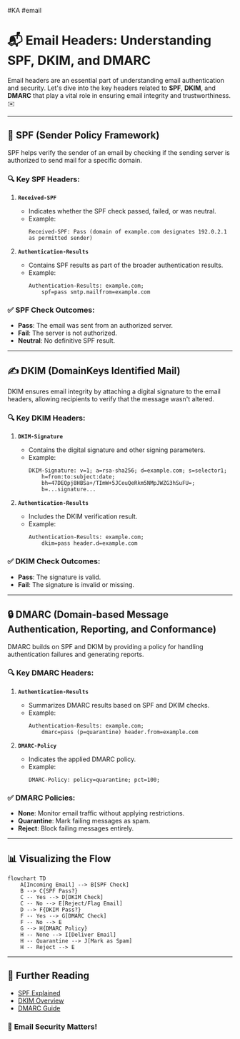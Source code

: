 #KA #email
# 📬 **Email Headers: Understanding SPF, DKIM, and DMARC**

Email headers are an essential part of understanding email authentication and security. Let's dive into the key headers related to **SPF**, **DKIM**, and **DMARC** that play a vital role in ensuring email integrity and trustworthiness. ✉️

---

## 🌟 **SPF (Sender Policy Framework)**

SPF helps verify the sender of an email by checking if the sending server is authorized to send mail for a specific domain.

### 🔍 **Key SPF Headers**:

1. **`Received-SPF`**
   - Indicates whether the SPF check passed, failed, or was neutral.
   - Example:
     ```
     Received-SPF: Pass (domain of example.com designates 192.0.2.1 as permitted sender)
     ```

2. **`Authentication-Results`**
   - Contains SPF results as part of the broader authentication results.
   - Example:
     ```
     Authentication-Results: example.com;
         spf=pass smtp.mailfrom=example.com
     ```

### ✅ **SPF Check Outcomes**:
- **Pass**: The email was sent from an authorized server.
- **Fail**: The server is not authorized.
- **Neutral**: No definitive SPF result.

---

## ✍️ **DKIM (DomainKeys Identified Mail)**

DKIM ensures email integrity by attaching a digital signature to the email headers, allowing recipients to verify that the message wasn't altered.

### 🔍 **Key DKIM Headers**:

1. **`DKIM-Signature`**
   - Contains the digital signature and other signing parameters.
   - Example:
     ```
     DKIM-Signature: v=1; a=rsa-sha256; d=example.com; s=selector1;
         h=from:to:subject:date;
         bh=47DEQpj8HBSa+/TImW+5JCeuQeRkm5NMpJWZG3hSuFU=;
         b=...signature...
     ```

2. **`Authentication-Results`**
   - Includes the DKIM verification result.
   - Example:
     ```
     Authentication-Results: example.com;
         dkim=pass header.d=example.com
     ```

### ✅ **DKIM Check Outcomes**:
- **Pass**: The signature is valid.
- **Fail**: The signature is invalid or missing.

---

## 🔒 **DMARC (Domain-based Message Authentication, Reporting, and Conformance)**

DMARC builds on SPF and DKIM by providing a policy for handling authentication failures and generating reports.

### 🔍 **Key DMARC Headers**:

1. **`Authentication-Results`**
   - Summarizes DMARC results based on SPF and DKIM checks.
   - Example:
     ```
     Authentication-Results: example.com;
         dmarc=pass (p=quarantine) header.from=example.com
     ```

2. **`DMARC-Policy`**
   - Indicates the applied DMARC policy.
   - Example:
     ```
     DMARC-Policy: policy=quarantine; pct=100;
     ```

### ✅ **DMARC Policies**:
- **None**: Monitor email traffic without applying restrictions.
- **Quarantine**: Mark failing messages as spam.
- **Reject**: Block failing messages entirely.

---

## 📊 **Visualizing the Flow**

```mermaid
flowchart TD
    A[Incoming Email] --> B[SPF Check]
    B --> C{SPF Pass?}
    C -- Yes --> D[DKIM Check]
    C -- No --> E[Reject/Flag Email]
    D --> F{DKIM Pass?}
    F -- Yes --> G[DMARC Check]
    F -- No --> E
    G --> H{DMARC Policy}
    H -- None --> I[Deliver Email]
    H -- Quarantine --> J[Mark as Spam]
    H -- Reject --> E
```

---

## 📖 **Further Reading**

- [SPF Explained](https://www.openspf.org/)
- [DKIM Overview](https://www.dkim.org/)
- [DMARC Guide](https://dmarc.org/)

### 🎉 **Email Security Matters!**